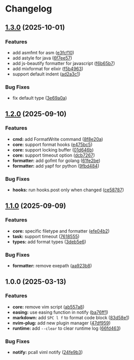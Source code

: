 # Changelog

## [1.3.0](https://github.com/wsdjeg/format.nvim/compare/v1.2.0...v1.3.0) (2025-10-01)


### Features

* add asmfmt for asm ([e3fcf10](https://github.com/wsdjeg/format.nvim/commit/e3fcf103a0b167f365c12ae22f14470d241ce69a))
* add astyle for java ([6f7ee57](https://github.com/wsdjeg/format.nvim/commit/6f7ee5729385177c6b87a5130e8e78c836ed91f0))
* add js-beautify formatter for javascript ([f6b65b7](https://github.com/wsdjeg/format.nvim/commit/f6b65b7ccf3b460bf3c7edbbd222177f251d96a6))
* add mixformat for elixir ([f5b4963](https://github.com/wsdjeg/format.nvim/commit/f5b49634754af977a755365000f03eba98980b09))
* support default indent ([ad2a3c1](https://github.com/wsdjeg/format.nvim/commit/ad2a3c10bc1b05f59c16b89f7dc69467091f778f))


### Bug Fixes

* fix default type ([3e69a0a](https://github.com/wsdjeg/format.nvim/commit/3e69a0a0dd662574abb89263c2816695382c4b1c))

## [1.2.0](https://github.com/wsdjeg/format.nvim/compare/v1.1.0...v1.2.0) (2025-09-10)


### Features

* **cmd:** add FormatWrite command ([8f8e20a](https://github.com/wsdjeg/format.nvim/commit/8f8e20af66801a237250ed3387ef162a025df7db))
* **core:** support format hooks ([e475bc5](https://github.com/wsdjeg/format.nvim/commit/e475bc58045e23fea3888b4e307373604c45eb81))
* **core:** support locking buffer ([01d646b](https://github.com/wsdjeg/format.nvim/commit/01d646b737d2fdb44aafea2128446a2049d56557))
* **core:** support timeout option ([dcb7267](https://github.com/wsdjeg/format.nvim/commit/dcb72674a86bb108a1ab1d4f812bd1496058311d))
* **formatter:** add gofmt for golang ([61fe2be](https://github.com/wsdjeg/format.nvim/commit/61fe2be46f797746d975a6316db2b72c943ce739))
* **formatter:** add yapf for python ([9fbd484](https://github.com/wsdjeg/format.nvim/commit/9fbd484fb97e60bda0db4abddadedc8279b48a30))


### Bug Fixes

* **hooks:** run hooks.post only when changed ([ce58787](https://github.com/wsdjeg/format.nvim/commit/ce58787e331dc135f642050d2515af65a06eed1c))

## [1.1.0](https://github.com/wsdjeg/format.nvim/compare/v1.0.0...v1.1.0) (2025-09-09)


### Features

* **core:** specific filetype and formatter ([efe04b2](https://github.com/wsdjeg/format.nvim/commit/efe04b223b524ee6fac8862a625bea4fefd2cb6a))
* **task:** support timeout ([7618555](https://github.com/wsdjeg/format.nvim/commit/76185558835645d9d9a2f6ad3741065d84dd1777))
* **types:** add format types ([3deb5e6](https://github.com/wsdjeg/format.nvim/commit/3deb5e657371f425bff9232aa3bebff2d7422af9))


### Bug Fixes

* **formatter:** remove exepath ([aa923b8](https://github.com/wsdjeg/format.nvim/commit/aa923b8459cddd6b808b38036f7bcc78b580cf56))

## 1.0.0 (2025-03-13)


### Features

* **core:** remove vim script ([ab557a8](https://github.com/wsdjeg/format.nvim/commit/ab557a82bcb7f3a4231ca363039ee694e2da2ea3))
* **easing:** use easing function in notify ([ba76ff1](https://github.com/wsdjeg/format.nvim/commit/ba76ff13e4e4dfa5334eb705a9ac80083008ffbd))
* **markdown:** add `SPC l f` to format code block ([83d58e1](https://github.com/wsdjeg/format.nvim/commit/83d58e16196cfebb0045dd6a5f7b51fe0c67c11f))
* **nvim-plug:** add new plugin manager ([47df959](https://github.com/wsdjeg/format.nvim/commit/47df959678ec4008be9e98083528bc56ac7389a8))
* **runtime:** add `--clear` to clear runtime log ([66fd463](https://github.com/wsdjeg/format.nvim/commit/66fd46311acc715d92682277299ee264db56c8a6))


### Bug Fixes

* **notify:** pcall viml notify ([24fe9b3](https://github.com/wsdjeg/format.nvim/commit/24fe9b3d4d31401af54c70714231d31b3dcd5e34))
